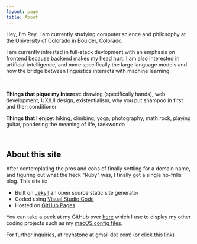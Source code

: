 ```yaml
---
layout: page
title: About
---
```


Hey, I'm Rey. I am currently studying computer science and philosophy at the University of Colorado in Boulder, Colorado.

I am currently intrested in full-stack devlopment with an emphasis on frontend because backend makes my head hurt. I am also interested in artificial intelligence, and more specifically the large language models and how the bridge between linguistics interacts with machine learning.

<br/>

**Things that pique my interest**: drawing (specifically hands), web development, UX/UI design, existentialism, why you put shampoo in first and then conditioner

**Things that I enjoy**: hiking, climbing, yoga, photography, math rock, playing guitar, pondering the meaning of life, taekwondo

<br/>

## About this site

After contemplating the pros and cons of finally settling for a domain name, and figuring out what the heck "Ruby" was, I finally got a single no-frills blog. This site is:

- Built on [Jekyll](https://jekyllrb.com/) an open source static site generator
- Coded using [Visual Studio Code](https://code.visualstudio.com/)
- Hosted on [GitHub Pages](https://pages.github.com/)

You can take a peek at my GitHub over [here](https://github.com/exkcd) which I use to display my other coding projects such as my [macOS config files](https://github.com/exkcd/config).

For further inquiries, at reyhstone at gmail dot com! (or click this [link](https://www.youtube.com/watch?v=dQw4w9WgXcQ))

